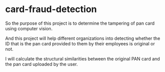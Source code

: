 # card-fraud-detection

So the purpose of this project is to determine the tampering of pan card using computer vision. 

And this project will help different organizations into detecting whether the ID that is the pan card provided to them by their employees is original or not. 

I will calculate the structural similarities between the original PAN card and the pan card uploaded by the user.

